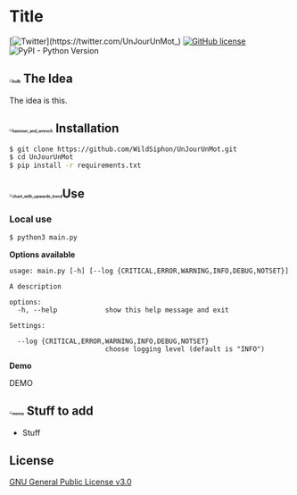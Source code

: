 # Title
[![Twitter](https://img.shields.io/twitter/url?label=UnJourUnMot_&style=social&url=https%3A%2F%2Ftwitter.com%2UnJourUnMot_)](https://twitter.com/UnJourUnMot_) [![GitHub license](https://img.shields.io/github/license/WildSiphon/Mustachizer)](https://github.com/WildSiphon/Mustachizer/blob/main/LICENSE) ![PyPI - Python Version](https://img.shields.io/pypi/pyversions/p)

## <img src="https://github.githubassets.com/images/icons/emoji/unicode/1f4a1.png" alt="bulb" style="zoom:33%;" /> The Idea

The idea is this.

## <img src="https://github.githubassets.com/images/icons/emoji/unicode/1f6e0.png" alt="hammer_and_wrench" style="zoom:33%;" /> Installation

```bash
$ git clone https://github.com/WildSiphon/UnJourUnMot.git
$ cd UnJourUnMot
$ pip install -r requirements.txt
```

## <img src="https://github.githubassets.com/images/icons/emoji/unicode/1f4c8.png" alt="chart_with_upwards_trend" style="zoom:33%;" />Use

### Local use

```bash
$ python3 main.py
```

**Options available**

```
usage: main.py [-h] [--log {CRITICAL,ERROR,WARNING,INFO,DEBUG,NOTSET}]

A description

options:
  -h, --help            show this help message and exit

Settings:

  --log {CRITICAL,ERROR,WARNING,INFO,DEBUG,NOTSET}
                        choose logging level (default is "INFO")
```

**Demo**

DEMO

## <img src="https://github.githubassets.com/images/icons/emoji/unicode/1f4dd.png" alt="memo" style="zoom:33%;" /> Stuff to add

+ Stuff

## License

[GNU General Public License v3.0](https://www.gnu.org/licenses/gpl-3.0.fr.html)
